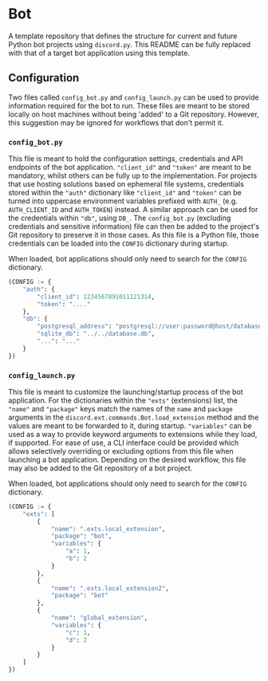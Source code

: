 # Bot
A template repository that defines the structure for current and future Python bot projects using `discord.py`. This README can be fully replaced with that of a target bot application using this template.

## Configuration
Two files called `config_bot.py` and `config_launch.py` can be used to provide information required for the bot to run. These files are meant to be stored locally on host machines without being 'added' to a Git repository. However, this suggestion may be ignored for workflows that don't permit it.  


### `config_bot.py`
This file is meant to hold the configuration settings, credentials and API endpoints of the bot application. `"client_id"` and `"token"` are meant to be mandatory, whilst others can be fully up to the implementation. For projects that use hosting solutions based on ephemeral file systems, credentials stored within the `"auth"` dictionary like `"client_id"` and `"token"` can be turned into uppercase environment variables prefixed with `AUTH_` (e.g. `AUTH_CLIENT_ID` and `AUTH_TOKEN`) instead. A similar approach can be used for the credentials within `"db"`, using `DB_`. The `config_bot.py` (excluding credentials and sensitive information) file can then be added to the project's Git repository to preserve it in those cases. As this file is a Python file, those credentials can be loaded into the `CONFIG` dictionary during startup.

When loaded, bot applications should only need to search for the `CONFIG` dictionary.

```py
(CONFIG := {
    "auth": {
        "client_id": 1234567891011121314,
        "token": "...."
    },
    "db": {
        "postgresql_address": "postgresql://user:password@host/database",
        "sqlite_db": "../../database.db",
        "...": "..."
    }
})
```

### `config_launch.py`
This file is meant to customize the launching/startup process of the bot application. For the dictionaries within the `"exts"` (extensions) list, the `"name"` and `"package"` keys match the names of the `name` and `package` arguments in the `discord.ext.commands.Bot.load_extension` method and the values are meant to be forwarded to it, during startup. `"variables"` can be used as a way to provide keyword arguments to extensions while they load, if supported. For ease of use, a CLI interface could be provided which allows selectively overriding or excluding options from this file when launching a bot application. Depending on the desired workflow, this file may also be added to the Git repository of a bot project.

When loaded, bot applications should only need to search for the `CONFIG` dictionary.

```py
(CONFIG := {
    "exts": [
        {
            "name": ".exts.local_extension",
            "package": "bot",
            "variables": {
                "a": 1,
                "b": 2
            }
        },
        {
            "name": ".exts.local_extension2",
            "package": "bot"
        },
        {
            "name": "global_extension",
            "variables": {
                "c": 1,
                "d": 2
            }
        }
    ]
})
```
